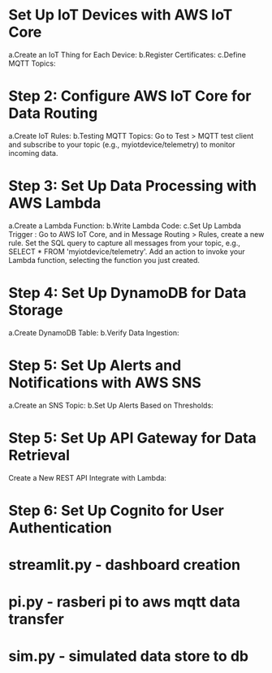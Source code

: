 # Set Up IoT Devices with AWS IoT Core
a.Create an IoT Thing for Each Device:
b.Register Certificates:
c.Define MQTT Topics:

# Step 2: Configure AWS IoT Core for Data Routing
  a.Create IoT Rules:
  b.Testing MQTT Topics:
    Go to Test > MQTT test client and subscribe to your topic (e.g., myiotdevice/telemetry) to monitor incoming data.

# Step 3: Set Up Data Processing with AWS Lambda
  a.Create a Lambda Function:
  b.Write Lambda Code:
  c.Set Up Lambda Trigger : Go to AWS IoT Core, and in Message Routing > Rules, create a new rule.
                            Set the SQL query to capture all messages from your topic, e.g., SELECT * FROM 'myiotdevice/telemetry'.
                            Add an action to invoke your Lambda function, selecting the function you just created.

# Step 4: Set Up DynamoDB for Data Storage                           
  a.Create DynamoDB Table:
  b.Verify Data Ingestion:

# Step 5: Set Up Alerts and Notifications with AWS SNS
  a.Create an SNS Topic:
  b.Set Up Alerts Based on Thresholds:
  
# Step 5: Set Up API Gateway for Data Retrieval  
  Create a New REST API
  Integrate with Lambda:

# Step 6: Set Up Cognito for User Authentication

# streamlit.py - dashboard creation
# pi.py - rasberi pi to aws mqtt data transfer
# sim.py - simulated data store to db 
